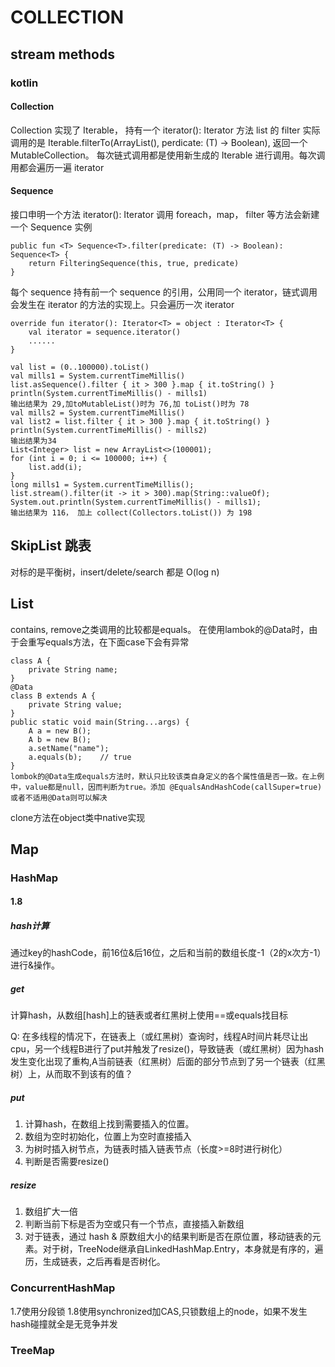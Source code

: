 # COLLECTION
## stream methods
### kotlin
#### Collection
Collection 实现了 Iterable， 持有一个 iterator(): Iterator 方法
list 的 filter 实际调用的是 Iterable.filterTo(ArrayList(), perdicate: (T) -> Boolean), 返回一个 MutableCollection。
每次链式调用都是使用新生成的 Iterable 进行调用。每次调用都会遍历一遍 iterator
#### Sequence
接口申明一个方法 iterator(): Iterator
调用 foreach，map， filter 等方法会新建一个 Sequence 实例

    public fun <T> Sequence<T>.filter(predicate: (T) -> Boolean): Sequence<T> {
        return FilteringSequence(this, true, predicate)
    }

每个 sequence 持有前一个 sequence 的引用，公用同一个 iterator，链式调用会发生在 iterator 的方法的实现上。只会遍历一次 iterator

    override fun iterator(): Iterator<T> = object : Iterator<T> {
        val iterator = sequence.iterator()
        ......
    }

    val list = (0..100000).toList()
    val mills1 = System.currentTimeMillis()
    list.asSequence().filter { it > 300 }.map { it.toString() }
    println(System.currentTimeMillis() - mills1)
    输出结果为 29,加toMutableList()时为 76,加 toList()时为 78
    val mills2 = System.currentTimeMillis()
    val list2 = list.filter { it > 300 }.map { it.toString() }
    println(System.currentTimeMillis() - mills2)
    输出结果为34
    List<Integer> list = new ArrayList<>(100001);
    for (int i = 0; i <= 100000; i++) {
        list.add(i);
    }
    long mills1 = System.currentTimeMillis();
    list.stream().filter(it -> it > 300).map(String::valueOf);
    System.out.println(System.currentTimeMillis() - mills1);
    输出结果为 116， 加上 collect(Collectors.toList()) 为 198


## SkipList 跳表
对标的是平衡树，insert/delete/search 都是 O(log n)

## List

contains, remove之类调用的比较都是equals。
在使用lambok的@Data时，由于会重写equals方法，在下面case下会有异常

    class A {
        private String name;
    }
    @Data
    class B extends A {
        private String value;
    }
    public static void main(String...args) {
        A a = new B();
        A b = new B();
        a.setName("name");
        a.equals(b);    // true
    }
    lombok的@Data生成equals方法时，默认只比较该类自身定义的各个属性值是否一致。在上例中，value都是null，因而判断为true。添加 @EqualsAndHashCode(callSuper=true)或者不适用@Data则可以解决
    
clone方法在object类中native实现

## Map
### HashMap
#### 1.8
##### hash计算
通过key的hashCode，前16位&后16位，之后和当前的数组长度-1（2的x次方-1）进行&操作。
##### get
计算hash，从数组[hash]上的链表或者红黑树上使用==或equals找目标

Q: 在多线程的情况下，在链表上（或红黑树）查询时，线程A时间片耗尽让出cpu，另一个线程B进行了put并触发了resize()，导致链表（或红黑树）因为hash发生变化出现了重构,A当前链表（红黑树）后面的部分节点到了另一个链表（红黑树）上，从而取不到该有的值？
##### put
1. 计算hash，在数组上找到需要插入的位置。
2. 数组为空时初始化，位置上为空时直接插入
3. 为树时插入树节点，为链表时插入链表节点（长度>=8时进行树化）
4. 判断是否需要resize()
##### resize
1. 数组扩大一倍
2. 判断当前下标是否为空或只有一个节点，直接插入新数组
3. 对于链表，通过 hash & 原数组大小的结果判断是否在原位置，移动链表的元素。对于树，TreeNode继承自LinkedHashMap.Entry，本身就是有序的，遍历，生成链表，之后再看是否树化。

### ConcurrentHashMap
1.7使用分段锁
1.8使用synchronized加CAS,只锁数组上的node，如果不发生hash碰撞就全是无竞争并发

### TreeMap


